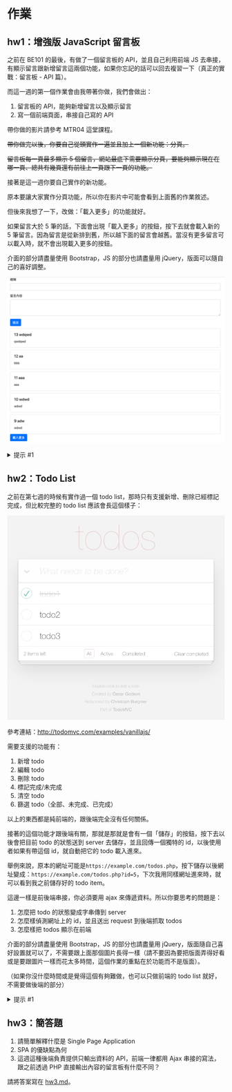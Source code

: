 # 作業

## hw1：增強版 JavaScript 留言板

之前在 BE101 的最後，有做了一個留言板的 API，並且自己利用前端 JS 去串接，有顯示留言跟新增留言這兩個功能，如果你忘記的話可以回去複習一下（真正的實戰：留言板 - API 篇）。

而這一週的第一個作業會由我帶著你做，我們會做出：

1. 留言板的 API，能夠新增留言以及顯示留言
2. 寫一個前端頁面，串接自己寫的 API

帶你做的影片請參考 MTR04 這堂課程。

~~帶你做完以後，你要自己從頭實作一遍並且加上一個新功能：分頁。~~

~~留言板每一頁最多顯示 5 個留言，網站最底下需要顯示分頁，要能夠顯示現在在哪一頁、總共有幾頁還有前往上一頁跟下一頁的功能。~~

接著是這一週你要自己實作的新功能。

原本要讓大家實作分頁功能，所以你在影片中可能會看到上面舊的作業敘述。

但後來我想了一下，改做：「載入更多」的功能就好。  

如果留言大於 5 筆的話，下面會出現「載入更多」的按鈕，按下去就會載入新的 5 筆留言。因為留言是從新排到舊，所以越下面的留言會越舊。當沒有更多留言可以載入時，就不會出現載入更多的按鈕。

介面的部分請盡量使用 Bootstrap，JS 的部分也請盡量用 jQuery，版面可以隨自己的喜好調整。

![](comments.png)

<details>
  <summary>提示 #1</summary>
  
  在實作以前可以搜尋關鍵字：「cursor based pagination」，或者是參考底下資料：

1. [API做翻页的两种思路](https://cloud.tencent.com/developer/article/1432953)
2. [How to do Pagination?](https://b96016.gitlab.io/post/how-to-pagination/)
3. [Pagination with Relative Cursors](https://engineering.shopify.com/blogs/engineering/pagination-relative-cursors)

</details>

## hw2：Todo List

之前在第七週的時候有實作過一個 todo list，那時只有支援新增、刪除已經標記完成，但比較完整的 todo list 應該會長這個樣子：

![](todo.png)

參考連結：http://todomvc.com/examples/vanillajs/

需要支援的功能有：

1. 新增 todo
2. 編輯 todo
3. 刪除 todo
4. 標記完成/未完成
5. 清空 todo
6. 篩選 todo（全部、未完成、已完成）

以上的東西都是純前端的，跟後端完全沒有任何關係。

接著的這個功能才跟後端有關，那就是那就是會有一個「儲存」的按鈕，按下去以後會把目前 todo 的狀態送到 server 去儲存，並且回傳一個獨特的 id，以後使用者如果有帶這個 id，就自動把它的 todo 載入進來。

舉例來說，原本的網址可能是`https://example.com/todos.php`，按下儲存以後網址變成：`https://example.com/todos.php?id=5`，下次我用同樣網址進來時，就可以看到我之前儲存好的 todo item。

這邊一樣是前後端串接，你必須要用 ajax 來傳遞資料。所以你要思考的問題是：

1. 怎麼把 todo 的狀態變成字串傳到 server
2. 怎麼樣偵測網址上的 id，並且送出 request 到後端抓取 todos
3. 怎麼樣把 todos 顯示在前端

介面的部分請盡量使用 Bootstrap，JS 的部分也請盡量用 jQuery，版面隨自己喜好設置就可以了，不需要跟上面那個圖片長得一樣（請不要因為要把版面弄得好看或是要跟圖片一樣而花太多時間，這個作業的重點在於功能而不是版面）。

（如果你沒什麼時間或是覺得這個有夠難做，也可以只做前端的 todo list 就好，不需要做後端的部分）

<details>
  <summary>提示 #1</summary>
  
  你可能會思考說要怎麼把 todos 的狀態存起來，其實你只要在前端用 JSON.stringify，把 todos 變成一個 JSON 字串送到後端存起來就好。

  要恢復時就可以從後端拿資料，JSON.parse 之後你就有了 todos 的狀態。

</details>

## hw3：簡答題

1. 請簡單解釋什麼是 Single Page Application
2. SPA 的優缺點為何
3. 這週這種後端負責提供只輸出資料的 API，前端一律都用 Ajax 串接的寫法，跟之前透過 PHP 直接輸出內容的留言板有什麼不同？

請將答案寫在 [hw3.md](hw3.md)。
